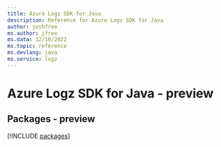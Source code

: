 ```yaml
---
title: Azure Logz SDK for Java
description: Reference for Azure Logz SDK for Java
author: joshfree
ms.author: jfree
ms.data: 12/10/2022
ms.topic: reference
ms.devlang: java
ms.service: logz
---
```

# Azure Logz SDK for Java - preview
## Packages - preview
[!INCLUDE [packages](logz-index.md)]